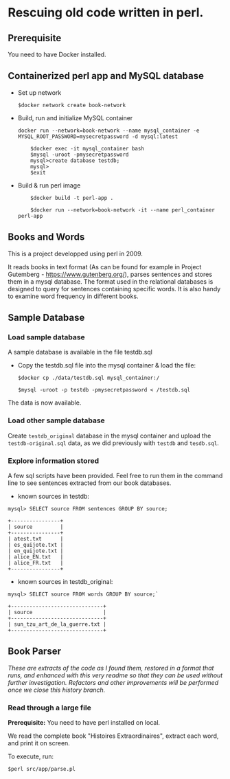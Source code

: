 # Rescuing old code written in perl.

## Prerequisite

You need to have Docker installed.

## Containerized perl app and MySQL database

- Set up network
	
	`$docker network create book-network`

- Build, run and initialize MySQL container

	`docker run --network=book-network --name mysql_container -e MYSQL_ROOT_PASSWORD=mysecretpassword -d mysql:latest`


	```
		$docker exec -it mysql_container bash
		$mysql -uroot -pmysecretpassword
		mysql>create database testdb;
		mysql>
		$exit
	```

- Build & run perl image

	```
		$docker build -t perl-app .

		$docker run --network=book-network -it --name perl_container perl-app
	```

## Books and Words

This is a project developped using perl in 2009.

It reads books in text format (As can be found for example in Project Gutemberg - https://www.gutenberg.org/), parses sentences and stores them in a mysql database. The format used in the relational databases is designed to query for sentences containing specific words. It is also handy to examine word frequency in different books.

## Sample Database

### Load sample database

A sample database is available in the file testdb.sql
	
- Copy the testdb.sql file into the mysql container & load the file:

	`$docker cp ./data/testdb.sql mysql_container:/`

	`$mysql -uroot -p testdb -pmysecretpassword < /testdb.sql`
	

The data is now available.


### Load other sample database

Create `testdb_original` database in the mysql container and upload the `testdb-original.sql` data, as we did previously with `testdb` and `tesdb.sql`.

### Explore information stored

A few sql scripts have been provided. Feel free to run them in the command line to see sentences extracted from our book databases.

- known sources in testdb: 

```
mysql> SELECT source FROM sentences GROUP BY source;

+----------------+
| source         |
+----------------+
| atest.txt      |
| es_quijote.txt |
| en_quijote.txt |
| alice_EN.txt   |
| alice_FR.txt   |
+----------------+
```

- known sources in testdb_original: 


```
mysql> SELECT source FROM words GROUP BY source;`

+------------------------------+
| source                       |
+------------------------------+
| sun_tzu_art_de_la_guerre.txt |
+------------------------------+
```

## Book Parser

*These are extracts of the code as I found them, restored in a format that runs, and enhanced with this very readme so that they can be used without further investigation. Refactors and other improvements will be performed once we close this history branch.*

### Read through a large file

**Prerequisite:** You need to have perl installed on local.

We read the complete book "Histoires Extraordinaires", extract each word, and print it on screen.

To execute, run:

`$perl src/app/parse.pl`